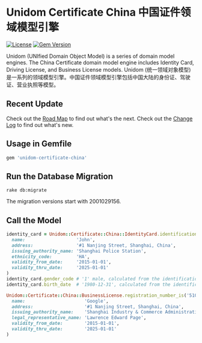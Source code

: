 # Unidom Certificate China 中国证件领域模型引擎

[![License](https://img.shields.io/badge/license-MIT-green.svg)](http://opensource.org/licenses/MIT)
[![Gem Version](https://badge.fury.io/rb/unidom-certificate-china.svg)](https://badge.fury.io/rb/unidom-certificate-china)

Unidom (UNIfied Domain Object Model) is a series of domain model engines. The China Certificate domain model engine includes Identity Card, Driving License, and Business License models.
Unidom (统一领域对象模型)是一系列的领域模型引擎。中国证件领域模型引擎包括中国大陆的身份证、驾驶证、营业执照等模型。

## Recent Update
Check out the [Road Map](ROADMAP.md) to find out what's the next.
Check out the [Change Log](CHANGELOG.md) to find out what's new.

## Usage in Gemfile
```ruby
gem 'unidom-certificate-china'
```

## Run the Database Migration
```shell
rake db:migrate
```
The migration versions start with 2001029156.

## Call the Model
```ruby
identity_card = Unidom::Certificate::China::IdentityCard.identification_number_is('51010519801231123X').first_or_create(
  name:                   'John',
  address:                '#1 Nanjing Street, Shanghai, China',
  issuing_authority_name: 'Shanghai Police Station',
  ethnicity_code:         'HA',
  validity_from_date:     '2015-01-01',
  validity_thru_date:     '2025-01-01'
)
identity_card.gender_code # '1' male, calculated from the identification_number
identity_card.birth_date  # '1980-12-31', calculated from the identification_number

Unidom::Certificate::China::BusinessLicense.registration_number_is('510105012345670').first_or_create(
  name:                      'Google',
  address:                   '#1 Nanjing Street, Shanghai, China',
  issuing_authority_name:    'Shanghai Industry & Commerce Administration',
  legal_representative_name: 'Lawrence Edward Page',
  validity_from_date:        '2015-01-01',
  validity_thru_date:        '2025-01-01'
)
```
